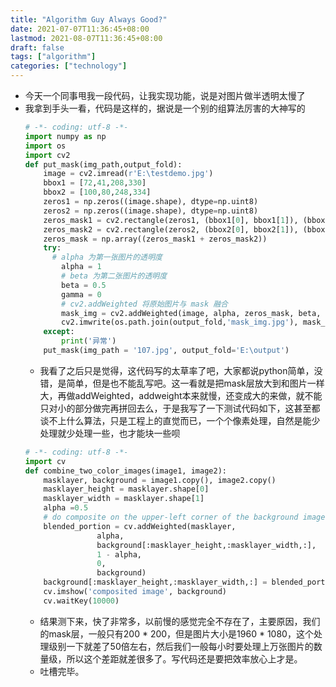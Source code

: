 ```yaml
---
title: "Algorithm Guy Always Good?"
date: 2021-07-07T11:36:45+08:00
lastmod: 2021-08-07T11:36:45+08:00
draft: false
tags: ["algorithm"]
categories: ["technology"]
---
```

* 今天一个同事甩我一段代码，让我实现功能，说是对图片做半透明太慢了
* 我拿到手头一看，代码是这样的，据说是一个别的组算法厉害的大神写的
  ```python
  # -*- coding: utf-8 -*-
  import numpy as np
  import os
  import cv2
  def put_mask(img_path,output_fold):
      image = cv2.imread(r'E:\testdemo.jpg')
      bbox1 = [72,41,208,330]
      bbox2 = [100,80,248,334]
      zeros1 = np.zeros((image.shape), dtype=np.uint8)
      zeros2 = np.zeros((image.shape), dtype=np.uint8)
      zeros_mask1 = cv2.rectangle(zeros1, (bbox1[0], bbox1[1]), (bbox1[2], bbox1[3]),color=(0,0,255), thickness=-1 ) 
      zeros_mask2 = cv2.rectangle(zeros2, (bbox2[0], bbox2[1]), (bbox2[2], bbox2[3]),color=(0, 255, 0), thickness=-1)
      zeros_mask = np.array((zeros_mask1 + zeros_mask2))
      try:
        # alpha 为第一张图片的透明度
          alpha = 1
          # beta 为第二张图片的透明度
          beta = 0.5
          gamma = 0
          # cv2.addWeighted 将原始图片与 mask 融合
          mask_img = cv2.addWeighted(image, alpha, zeros_mask, beta, gamma)
          cv2.imwrite(os.path.join(output_fold,'mask_img.jpg'), mask_img)
      except:
          print('异常')
      put_mask(img_path = '107.jpg', output_fold='E:\output')
  ```
  * 我看了之后只是觉得，这代码写的太草率了吧，大家都说python简单，没错，是简单，但是也不能乱写吧。这一看就是把mask层放大到和图片一样大，再做addWeighted，addweight本来就慢，还变成大的来做，就不能只对小的部分做完再拼回去么，于是我写了一下测试代码如下，这甚至都谈不上什么算法，只是工程上的直觉而已，一个个像素处理，自然是能少处理就少处理一些，也才能块一些呗
  ```python
  # -*- coding: utf-8 -*-
  import cv
  def combine_two_color_images(image1, image2):
      masklayer, background = image1.copy(), image2.copy()
      masklayer_height = masklayer.shape[0]
      masklayer_width = masklayer.shape[1]
      alpha =0.5
      # do composite on the upper-left corner of the background image.
      blended_portion = cv.addWeighted(masklayer,
                  alpha,
                  background[:masklayer_height,:masklayer_width,:],
                  1 - alpha,
                  0,
                  background)
      background[:masklayer_height,:masklayer_width,:] = blended_portion
      cv.imshow('composited image', background)
      cv.waitKey(10000)
  ```
  * 结果测下来，快了非常多，以前慢的感觉完全不存在了，主要原因，我们的mask层，一般只有200 * 200，但是图片大小是1960 * 1080，这个处理级别一下就差了50倍左右，然后我们一般每小时要处理上万张图片的数量级，所以这个差距就差很多了。写代码还是要把效率放心上才是。
  * 吐槽完毕。